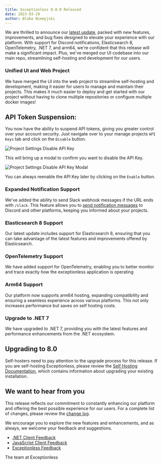 ```yaml
---
title: Exceptionless 8.0.0 Released
date: 2023-03-29
author: Blake Niemyjski
---
```


We are thrilled to announce our [latest update](https://github.com/exceptionless/Exceptionless/releases/tag/v8.0.0),
packed with new features, improvements, and bug fixes designed to elevate your
experience with our platform. With support for Discord notifications,
Elasticsearch 8, OpenTelemetry, .NET 7, and arm64, we're confident that
this release will make a significant impact. Plus, we've merged our UI codebase
into our main repo, streamlining self-hosting and development for our users.

### Unified UI and Web Project

We have merged the UI into the web project to streamline self-hosting and
development, making it easier for users to manage and maintain their projects.
This makes it much easier to deploy and get started with our project without
having to clone multiple repositories or configure multiple docker images!

## API Token Suspension:

You now have the ability to suspend API tokens, giving you greater control over
your account security. Just navigate over to your manage projects `API Keys`
tab and click on the `Disable` button.

![Project Settings Disable API Key](/assets/img/news/project-settings-api-keys-disable.png)

This will bring up a modal to confirm you want to disable the API Key.

![Project Settings Disable API Key Modal](/assets/img/news/project-settings-api-keys-disable-modal.png)

You can always reenable the API Key later by clicking on the `Enable` button.

### Expanded Notification Support

We've added the ability to send Slack webhook messages if the URL ends with
`/slack`. This feature allows you to [send notification messages](https://ptb.discord.com/developers/docs/resources/webhook#execute-slackcompatible-webhook)
to Discord and other platforms, keeping you informed about your projects.

### Elasticsearch 8 Support

Our latest update includes support for Elasticsearch 8, ensuring that you can
take advantage of the latest features and improvements offered by Elasticsearch.

### OpenTelemetry Support

We have added support for OpenTelemetry, enabling you to better monitor and
trace exactly how the exceptionless application is operating

### Arm64 Support

Our platform now supports arm64 hosting, expanding compatibility and ensuring
a seamless experience across various platforms. This not only increases
performance but saves on self hosting costs.

### Upgrade to .NET 7

We have upgraded to .NET 7, providing you with the latest features and
performance enhancements from the .NET ecosystem.

## Upgrading to 8.0

Self-hosters need to pay attention to the upgrade process for this release. If
you are self-hosting Exceptionless, please review the [Self Hosting Documentation](https://exceptionless.com/docs/self-hosting/),
which contains information about upgrading your existing installation.

## We want to hear from you

This release reflects our commitment to constantly enhancing our platform and
offering the best possible experience for our users. For a complete list of changes,
please review the [change log](https://github.com/exceptionless/Exceptionless/compare/v7.2.1...v8.0.0).

We encourage you to explore the new features and enhancements, and as always,
we welcome your feedback and suggestions.

- [.NET Client Feedback](https://github.com/exceptionless/Exceptionless.Net/issues/new)
- [JavaScript Client Feedback](https://github.com/exceptionless/Exceptionless.JavaScript/issues/new)
- [Exceptionless Feedback](https://github.com/exceptionless/exceptionless/issues/new)

The team at Exceptionless
